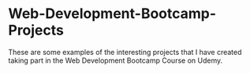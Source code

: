 # Web-Development-Bootcamp-Projects
These are some examples of the interesting projects that I have created taking part in the Web Development Bootcamp Course on Udemy. 
